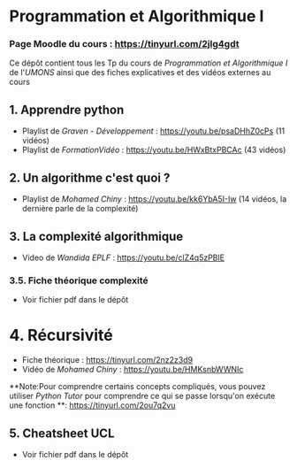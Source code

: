 # Programmation et Algorithmique I
### Page Moodle du cours : https://tinyurl.com/2jlg4gdt

Ce dépôt contient tous les Tp du cours de *Programmation et Algorithmique I* de l'*UMONS* ainsi que des fiches explicatives et des vidéos externes au cours

## 1. Apprendre python

- Playlist de *Graven - Développement* : https://youtu.be/psaDHhZ0cPs (11 vidéos)<br>
- Playlist de *FormationVidéo* : https://youtu.be/HWxBtxPBCAc (43 vidéos)<br>

## 2. Un algorithme c'est quoi ?

- Playlist de *Mohamed Chiny* : https://youtu.be/kk6YbA5I-Iw (14 vidéos, la dernière parle de la complexité)<br>

## 3. La complexité algorithmique

- Video de *Wandida EPLF* : https://youtu.be/clZ4q5zPBlE<br>

### 3.5. Fiche théorique complexité

  - Voir fichier pdf dans le dépôt
  
# 4. Récursivité

- Fiche théorique : https://tinyurl.com/2nz2z3d9
- Vidéo de *Mohamed Chiny* : https://youtu.be/HMKsnbWWNIc

**Note:Pour comprendre certains concepts compliqués, vous pouvez utiliser *Python Tutor* pour comprendre ce qui se passe lorsqu'on exécute une fonction **: https://tinyurl.com/2ou7q2vu

## 5. Cheatsheet UCL

- Voir fichier pdf dans le dépôt
